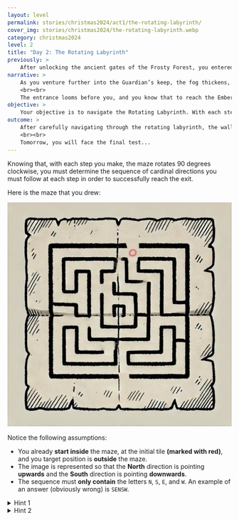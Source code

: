 ```yaml
---
layout: level
permalink: stories/christmas2024/act1/the-rotating-labyrinth/
cover_img: stories/christmas2024/the-rotating-labyrinth.webp
category: christmas2024
level: 2
title: "Day 2: The Rotating Labyrinth"
previously: >
    After unlocking the ancient gates of the Frosty Forest, you entered the Guardian’s domain — a land now gripped by an unnatural chill.
narrative: >
    As you venture further into the Guardian’s keep, the fog thickens, and you find yourself standing before a massive structure made entirely of ice — the Rotating Labyrinth. People speak of this labyrinth as ever-shifting, a living maze that defends the path to the Ember of Warmth. Each step you take causes the walls to twist and the corridors to rotate, disorienting even the bravest of souls. To prepare for the challenge, you begin drawing the maze on a piece of paper, hoping to better navigate its twists and turns.
    <br><br>
    The entrance looms before you, and you know that to reach the Ember, you must outwit the labyrinth’s magic. But beware, for every move you make will cause the maze to rotate, shifting the very ground beneath your feet. The journey ahead requires both cleverness and precision.
objective: >
    Your objective is to navigate the Rotating Labyrinth. With each step, the maze rotates 90 degrees clockwise. Solve the maze and plan your steps carefully to reach the exit and continue your quest to reignite the Ember of Warmth.
outcome: >
    After carefully navigating through the rotating labyrinth, the walls cease their movement, and you find the exit. The cold has deepened, but a distant light calls you onward. The Ember of Warmth is near, yet the Guardian's final trial awaits.
    <br><br>
    Tomorrow, you will face the final test...
---
```


Knowing that, with each step you make, the maze rotates 90 degrees clockwise, you must determine the sequence of cardinal directions you must follow at each step in order to successfully reach the exit.

Here is the maze that you drew:

<div><img class="challenge-img" src="/assets/img/stories/christmas2024/rotating-labyrinth-sketch.webp"></div>

Notice the following assumptions:
- You already **start inside** the maze, at the initial tile **(marked with red)**, and you target position is **outside** the maze.
- The image is represented so that the **North** direction is pointing **upwards** and the **South** direction is pointing **downwards**.
- The sequence must **only contain** the letters `N`, `S`, `E`, and `W`. An example of an answer (obviously wrong) is `SENSW`.

<details>
 <summary>Hint 1</summary>
 The simplest (yet most time-consuming) approach is to determine the path <b>dynamically</b>, by rotating the maze each time you make a move. But there is a clever way to solve it...
</details>

<details>
 <summary>Hint 2</summary>
 The second approach consists in determining the path <b>statically</b>, by solving the path while ignoring the rotations. After that, you only need to rotate each step according to its position in the sequence. For example, the second step should be rotated by 90 degrees, the third by 180 degrees, and so on.
</details>